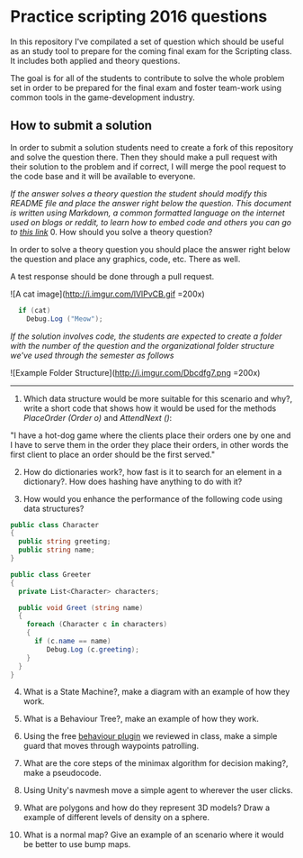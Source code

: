 # Practice scripting 2016 questions
In this repository I've compilated a set of question which should be useful as an study tool to prepare for the coming final exam for the Scripting class. It includes both applied and theory questions.

The goal is for all of the students to contribute to solve the whole problem set in order to be prepared for the final exam and foster team-work using common tools in the game-development industry.

## How to submit a solution
In order to submit a solution students need to create a fork of this repository and solve the question there. Then they should make a pull request with their solution to the problem and if correct, I will merge the pool request to the code base and it will be available to everyone.

*If the answer solves a theory question the student should modify this README file and place the answer right below the question. This document is written using Markdown, a common formatted language on the internet used on blogs or reddit, to learn how to embed code and others you can go to [this link](https://daringfireball.net/projects/markdown/syntax)* 
0. How should you solve a theory question?

In order to solve a theory question you should place the answer right below the question and place any graphics, code, etc. There as well.

A test response should be done through a pull request.

![A cat image](http://i.imgur.com/lVlPvCB.gif =200x)

```c#
  if (cat)
    Debug.Log ("Meow");
```

*If the solution involves code, the students are expected to create a folder with the number of the question and the organizational folder structure we've used through the semester as follows*

![Example Folder Structure](http://i.imgur.com/Dbcdfg7.png =200x)

------------------------------------------------------

1. Which data structure would be more suitable for this scenario and why?, write a short code that shows how it would be used for the methods *PlaceOrder (Order o)* and *AttendNext ()*:

  "I have a hot-dog game where the clients place their orders one by one and I have to serve them in the order they place    their orders, in other words the first client to place an order should be the first served."

2. How do dictionaries work?, how fast is it to search for an element in a dictionary?. How does hashing have anything to do with it?

3. How would you enhance the performance of the following code using data structures?

  ```c#
  public class Character
  {
    public string greeting;
    public string name;
  }

  public class Greeter
  {
    private List<Character> characters;

    public void Greet (string name)
    {
      foreach (Character c in characters)
      {
        if (c.name == name)
           Debug.Log (c.greeting);
      }
    }
  }
  ```
4. What is a State Machine?, make a diagram with an example of how they work.

5. What is a Behaviour Tree?, make an example of how they work.

6. Using the free [behaviour plugin](https://www.assetstore.unity3d.com/en/#!/content/20280) we reviewed in class, make a simple guard that moves through waypoints patrolling.

7. What are the core steps of the minimax algorithm for decision making?, make a pseudocode.

8. Using Unity's navmesh move a simple agent to wherever the user clicks.

9. What are polygons and how do they represent 3D models? Draw a example of different levels of density on a sphere.

10. What is a normal map? Give an example of an scenario where it would be better to use bump maps.
